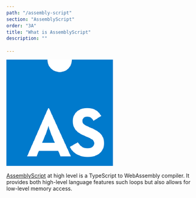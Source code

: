 ```yaml
---
path: "/assembly-script"
section: "AssemblyScript"
order: "3A"
title: "What is AssemblyScript"
description: ""

---
```

![AssemblyScript](./images/as.png)

[AssemblyScript](https://www.assemblyscript.org/introduction.html) at high level is a TypeScript to WebAssembly compiler. It provides both high-level language features such loops but also allows for low-level memory access.
